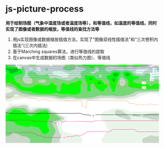 # js-picture-process
**用于绘制场图（气象中湿度场或者温度场等），和等值线，如温度的等值线，同时实现了图像或者数据的缩放，等值线的查找方法等**
1. 用js实现图像或数据缩放插值方法，实现了“图像双线性插值法”和“三次卷积内插法”(三次内插法)
2. 基于Marching squares算法，进行等值线的提取
3. 在canvas中生成数据的场图（类似热力图）、等值线

![生成图片](https://raw.githubusercontent.com/knight0905/js-picture-process/master/img/hum.png)
